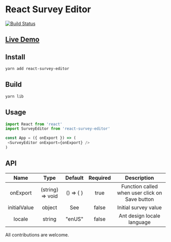 # React Survey Editor
[![Build Status](https://travis-ci.org/exced/react-survey-editor.svg?branch=master)](https://travis-ci.org/exced/react-survey-editor)

## [Live Demo](https://exced.github.io/react-survey-editor)

## Install

```bash
yarn add react-survey-editor
```

## Build
```bash
yarn lib
```

## Usage

```javascript
import React from 'react'
import SurveyEditor from 'react-survey-editor'

const App = ({ onExport }) => (
 <SurveyEditor onExport={onExport} />
)
```

## API

|    Name     |       Type       |       Default       | Required | Description |
| :----------:| :-------------:  | :-----------------: | :----------:| :------------:|
| onExport    | (string) => void | () => { }           | true |Function called when user click on Save button
| initialValue| object           | See | false | Initial survey value  |
| locale | string  | "enUS" | false | Ant design locale language |


All contributions are welcome.